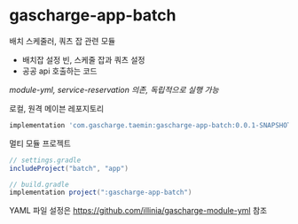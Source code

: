 # gascharge-app-batch

배치 스케줄러, 쿼츠 잡 관련 모듈

* 배치잡 설정 빈, 스케줄 잡과 쿼츠 설정
* 공공 api 호출하는 코드

*module-yml, service-reservation 의존, 독립적으로 실행 가능*

로컬, 원격 메이븐 레포지토리
```groovy
implementation 'com.gascharge.taemin:gascharge-app-batch:0.0.1-SNAPSHOT'
```

멀티 모듈 프로젝트
```groovy
// settings.gradle
includeProject("batch", "app")
```
```groovy
// build.gradle
implementation project(":gascharge-app-batch")
```

YAML 파일 설정은 https://github.com/illinia/gascharge-module-yml 참조
